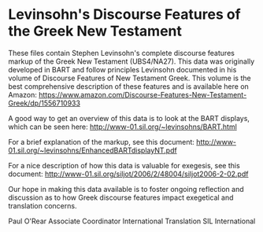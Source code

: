 # Levinsohn's Discourse Features of the Greek New Testament

These files contain Stephen Levinsohn's complete discourse features markup of the Greek New Testament (UBS4/NA27). This data was originally developed in BART and follow principles Levinsohn documented in his volume of Discourse Features of New Testament Greek. This volume is the best comprehensive description of these features and is available here on Amazon:
https://www.amazon.com/Discourse-Features-New-Testament-Greek/dp/1556710933

A good way to get an overview of this data is to look at the BART displays, which can be seen here:
http://www-01.sil.org/~levinsohns/BART.html

For a brief explanation of the markup, see this document:
http://www-01.sil.org/~levinsohns/EnhancedBARTdisplayNT.pdf

For a nice description of how this data is valuable for exegesis, see this document:
http://www-01.sil.org/siljot/2006/2/48004/siljot2006-2-02.pdf

Our hope in making this data available is to foster ongoing reflection and discussion as to how Greek discourse features impact exegetical and translation concerns.

Paul O'Rear
Associate Coordinator
International Translation
SIL International
